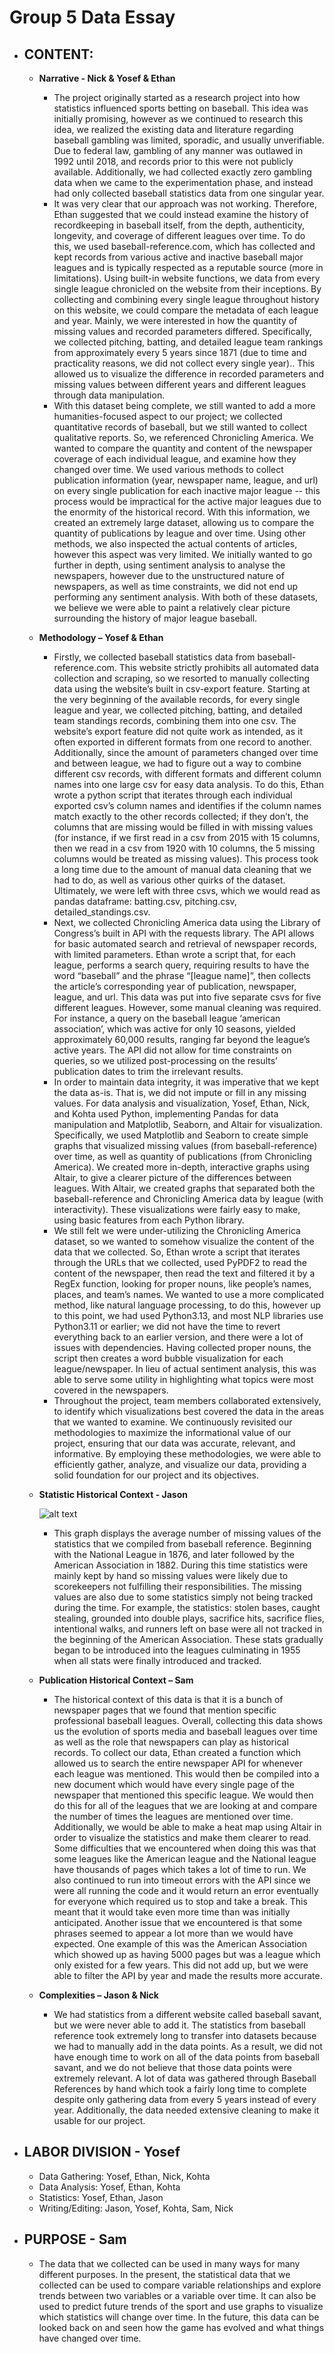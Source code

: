 # Group 5 Data Essay

- ## CONTENT: 
  - **Narrative - Nick & Yosef & Ethan**
      - The project originally started as a research project into how statistics influenced sports betting on baseball. This idea was initially promising, however as we continued to research this idea, we realized the existing data and literature regarding baseball gambling was limited, sporadic, and usually unverifiable. Due to federal law, gambling of any manner was outlawed in 1992 until 2018, and records prior to this were not publicly available. Additionally, we had collected exactly zero gambling data when we came to the experimentation phase, and instead had only collected baseball statistics data from one singular year. 
      - It was very clear that our approach was not working. Therefore, Ethan suggested that we could instead examine the history of recordkeeping in baseball itself, from the depth, authenticity, longevity, and coverage of different leagues over time. To do this, we used baseball-reference.com, which has collected and kept records from various active and inactive baseball major leagues and is typically respected as a reputable source (more in limitations). Using built-in website functions, we data from every single league chronicled on the website from their inceptions. By collecting and combining every single league throughout history on this website, we could compare the metadata of each league and year. Mainly, we were interested in how the quantity of missing values and recorded parameters differed. Specifically, we collected pitching, batting, and detailed league team rankings from approximately every 5 years since 1871 (due to time and practicality reasons, we did not collect every single year).. This allowed us to visualize the difference in recorded parameters and missing values between different years and different leagues through data manipulation. 
      - With this dataset being complete, we still wanted to add a more humanities-focused aspect to our project; we collected quantitative records of baseball, but we still wanted to collect qualitative reports. So, we referenced Chronicling America. We wanted to compare the quantity and content of the newspaper coverage of each individual league, and examine how they changed over time. We used various methods to collect publication information (year, newspaper name, league, and url) on every single publication for each inactive major league -- this process would be impractical for the active major leagues due to the enormity of the historical record. With this information, we created an extremely large dataset, allowing us to compare the quantity of publications by league and over time. Using other methods, we also inspected the actual contents of articles, however this aspect was very limited. We initially wanted to go further in depth, using sentiment analysis to analyse the newspapers, however due to the unstructured nature of newspapers, as well as time constraints, we did not end up performing any sentiment analysis. With both of these datasets, we believe we were able to paint a relatively clear picture surrounding the history of major league baseball. 

  - **Methodology – Yosef & Ethan**
    - Firstly, we collected baseball statistics data from baseball-reference.com. This website strictly prohibits all automated data collection and scraping, so we resorted to manually collecting data using the website’s built in csv-export feature. Starting at the very beginning of the available records, for every single league and year, we collected pitching, batting, and detailed team standings records, combining them into one csv. The website’s export feature did not quite work as intended, as it often exported in different formats from one record to another. Additionally, since the amount of parameters changed over time and between league, we had to figure out a way to combine different csv records, with different formats and different column names into one large csv for easy data analysis. To do this, Ethan wrote a python script that iterates through each individual exported csv’s column names and identifies if the column names match exactly to the other records collected; if they don’t, the columns that are missing would be filled in with missing values (for instance, if we first read in a csv from 2015 with 15 columns, then we read in a csv from 1920 with 10 columns, the 5 missing columns would be treated as missing values). This process took a long time due to the amount of manual data cleaning that we had to do, as well as various other quirks of the dataset. Ultimately, we were left with three csvs, which we would read as pandas dataframe: batting.csv, pitching.csv, detailed_standings.csv.
    - Next, we collected Chronicling America data using the Library of Congress’s built in API with the requests library. The API allows for basic automated search and retrieval of newspaper records, with limited parameters. Ethan wrote a script that, for each league, performs a search query, requiring results to have the word “baseball” and the phrase “[league name]”, then collects the article’s corresponding year of publication, newspaper, league, and url. This data was put into five separate csvs for five different leagues. However, some manual cleaning was required. For instance, a query on the baseball league ‘american association’, which was active for only 10 seasons, yielded approximately 60,000 results, ranging far beyond the league’s active years. The API did not allow for time constraints on queries, so we utilized post-processing on the results’ publication dates to trim the irrelevant results.
    - In order to maintain data integrity, it was imperative that we kept the data as-is. That is, we did not impute or fill in any missing values. For data analysis and visualization, Yosef, Ethan, Nick, and Kohta used Python, implementing Pandas for data manipulation and Matplotlib, Seaborn, and Altair for visualization. Specifically, we used Matplotlib and Seaborn to create simple graphs that visualized missing values (from baseball-reference) over time, as well as quantity of publications (from Chronicling America). We created more in-depth, interactive graphs using Altair, to give a clearer picture of the differences between leagues. With Altair, we created graphs that separated both the baseball-reference and Chronicling America data by league (with interactivity). These visualizations were fairly easy to make, using basic features from each Python library.
    - We still felt we were under-utilizing the Chronicling America dataset, so we wanted to somehow visualize the content of the data that we collected. So, Ethan wrote a script that iterates through the URLs that we collected, used PyPDF2 to read the content of the newspaper, then read the text and filtered it by a RegEx function, looking for proper nouns, like people’s names, places, and team’s names. We wanted to use a more complicated method, like natural language processing, to do this, however up to this point, we had used Python3.13, and most NLP libraries use Python3.11 or earlier; we did not have the time to revert everything back to an earlier version, and there were a lot of issues with dependencies. Having collected proper nouns, the script then creates a word bubble visualization for each league/newspaper. In lieu of actual sentiment analysis, this was able to serve some utility in highlighting what topics were most covered in the newspapers.
    - Throughout the project, team members collaborated extensively, to identify which visualizations best covered the data in the areas that we wanted to examine. We continuously revisited our methodologies to maximize the informational value of our project, ensuring that our data was accurate, relevant, and informative. By employing these methodologies, we were able to efficiently gather, analyze, and visualize our data, providing a solid foundation for our project and its objectives.

  - **Statistic Historical Context - Jason**

    ![alt text](images/avg_missing_values.png)
   
    - This graph displays the average number of missing values of the statistics that we compiled from baseball reference. Beginning with the National League in 1876, and later followed by the American Association in 1882. During this time statistics were mainly kept by hand so missing values were likely due to scorekeepers not fulfilling their responsibilities. The missing values are also due to some statistics simply not being tracked during the time. For example, the statistics: stolen bases, caught stealing, grounded into double plays, sacrifice hits, sacrifice flies, intentional walks, and runners left on base were all not tracked in the beginning of the American Association. These stats gradually began to be introduced into the leagues culminating in 1955 when all stats were finally introduced and tracked.

  - **Publication Historical Context – Sam**
    - The historical context of this data is that it is a bunch of newspaper pages that we found that mention specific professional baseball leagues. Overall, collecting this data shows us the evolution of sports media and baseball leagues over time as well as the role that newspapers can play as historical records. To collect our data, Ethan created a function which allowed us to search the entire newspaper API for whenever each league was mentioned. This would then be compiled into a new document which would have every single page of the newspaper that mentioned this specific league. We would then do this for all of the leagues that we are looking at and compare the number of times the leagues are mentioned over time. Additionally, we would be able to make a heat map using Altair in order to visualize the statistics and make them clearer to read. Some difficulties that we encountered when doing this was that some leagues like the American league and the National league have thousands of pages which takes a lot of time to run. We also continued to run into timeout errors with the API since we were all running the code and it would return an error eventually for everyone which required us to stop and take a break. This meant that it would take even more time than was initially anticipated. Another issue that we encountered is that some phrases seemed to appear a lot more than we would have expected. One example of this was the American Association which showed up as having 5000 pages but was a league which only existed for a few years. This did not add up, but we were able to filter the API by year and made the results more accurate.

  - **Complexities – Jason & Nick**
    - We had statistics from a different website called baseball savant, but we were never able to add it. The statistics from baseball reference took extremely long to transfer into datasets because we had to manually add in the data points. As a result, we did not have enough time to work on all of the data points from baseball savant, and we do not believe that those data points were extremely relevant. A lot of data was gathered through Baseball References by hand which took a fairly long time to complete despite only gathering data from every 5 years instead of every year. Additionally, the data needed extensive cleaning to make it usable for our project.

- ## LABOR DIVISION - Yosef
  - Data Gathering: Yosef, Ethan, Nick, Kohta
  - Data Analysis: Yosef, Ethan, Kohta
  - Statistics: Yosef, Ethan, Jason
  - Writing/Editing: Jason, Yosef, Kohta, Sam, Nick


- ## PURPOSE - Sam
  - The data that we collected can be used in many ways for many different purposes. In the present, the statistical data that we collected can be used to compare variable relationships and explore trends between two variables or a variable over time. It can also be used to predict future trends of the sport and use graphs to visualize which statistics will change over time. In the future, this data can be looked back on and seen how the game has evolved and what things have changed over time.
